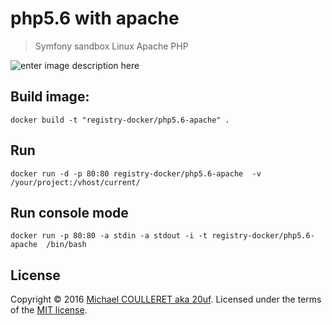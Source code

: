 # php5.6 with apache 

> Symfony sandbox Linux Apache PHP

![enter image description here](https://circleci.com/gh/registry-docker/lap-symfony.svg?style=shield&circle-token=:circle-token)

Build image:
---------------

    docker build -t "registry-docker/php5.6-apache" . 

Run
---------------

    docker run -d -p 80:80 registry-docker/php5.6-apache  -v /your/project:/vhost/current/

Run console mode
---------------

    docker run -p 80:80 -a stdin -a stdout -i -t registry-docker/php5.6-apache  /bin/bash


## License

Copyright &copy; 2016 [Michael COULLERET aka 20uf](http://github.com/20uf). Licensed under the terms of the [MIT license](LICENSE.md).

